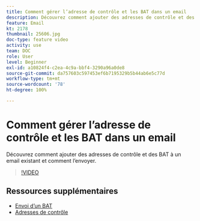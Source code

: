```yaml
---
title: Comment gérer l’adresse de contrôle et les BAT dans un email
description: Découvrez comment ajouter des adresses de contrôle et des BAT à un email existant et comment l’envoyer.
feature: Email
kt: 2178
thumbnail: 25606.jpg
doc-type: feature video
activity: use
team: DOC
role: User
level: Beginner
exl-id: a10824f4-c2ea-4c9a-bbf4-3290a96a0de8
source-git-commit: da757603c597453ef6b7195329b5b44ab6e5c77d
workflow-type: tm+mt
source-wordcount: '78'
ht-degree: 100%

---
```


# Comment gérer l’adresse de contrôle et les BAT dans un email

Découvrez comment ajouter des adresses de contrôle et des BAT à un email existant et comment l’envoyer.

>[!VIDEO](https://video.tv.adobe.com/v/25606?quality=12)

## Ressources supplémentaires

- [Envoi d’un BAT](https://docs.adobe.com/content/help/fr-FR/campaign-classic/using/transactional-messaging/message-templates/sending-a-proof.html)
- [Adresses de contrôle](https://docs.adobe.com/content/help/fr-FR/campaign-classic/using/configuring-campaign-classic/use-a-custom-recipient-table/seed-addresses.html)
